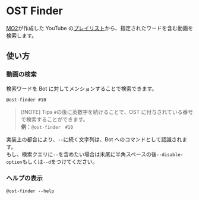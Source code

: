 # OST Finder

[MO2](https://www.youtube.com/@mo2bluearchive)が作成した YouTube の[プレイリスト](https://www.youtube.com/playlist?list=PLh6Ws4Fpphfqr7VL72Q6HK5Ole9YI54hv)から、指定されたワードを含む動画を検索します。

## 使い方

### 動画の検索

検索ワードを Bot に対してメンションすることで検索できます。

```txt
@ost-finder #10
```

> [!NOTE] Tips
> `#`の後に英数字を続けることで、OST に付与されている番号で検索することができます。\
>  **例**：`@ost-finder　#10`

実装上の都合により、`--`に続く文字列は、Bot へのコマンドとして認識されます。\
もし、検索クエリに`--`を含めたい場合は末尾に半角スペースの後`--disable-option`もしくは`--d`をつけてください。

### ヘルプの表示

```
@ost-finder --help
```

